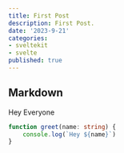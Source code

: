 ```yaml
---
title: First Post
description: First Post.
date: '2023-9-21'
categories:
- sveltekit
- svelte
published: true
---
```


## Markdown

Hey Everyone

```ts
function greet(name: string) {
    console.log(`Hey ${name}`)
}
```